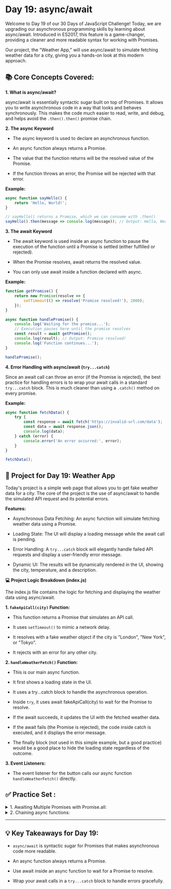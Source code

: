 # Day 19: async/await
Welcome to Day 19 of our 30 Days of JavaScript Challenge! Today, we are upgrading our asynchronous programming skills by learning about async/await. Introduced in ES2017, this feature is a game-changer, providing a cleaner and more readable syntax for working with Promises.

Our project, the "Weather App," will use async/await to simulate fetching weather data for a city, giving you a hands-on look at this modern approach.

## 📚 Core Concepts Covered:
**1. What is async/await?**

async/await is essentially syntactic sugar built on top of Promises. It allows you to write asynchronous code in a way that looks and behaves synchronously. This makes the code much easier to read, write, and debug, and helps avoid the `.then().then()` promise chain.

**2. The async Keyword**

- The async keyword is used to declare an asynchronous function.

- An async function always returns a Promise.

- The value that the function returns will be the resolved value of the Promise.

- If the function throws an error, the Promise will be rejected with that error.

**Example:**

```js
async function sayHello() {
    return 'Hello, World!';
}

// sayHello() returns a Promise, which we can consume with .then()
sayHello().then(message => console.log(message)); // Output: Hello, World!
```

**3. The await Keyword**

- The await keyword is used inside an async function to pause the execution of the function until a Promise is settled (either fulfilled or rejected).

- When the Promise resolves, await returns the resolved value.

- You can only use await inside a function declared with async.

**Example:**

```js
function getPromise() {
    return new Promise(resolve => {
        setTimeout(() => resolve('Promise resolved!'), 2000);
    });
}

async function handlePromise() {
    console.log('Waiting for the promise...');
    // Execution pauses here until the promise resolves
    const result = await getPromise();
    console.log(result); // Output: Promise resolved!
    console.log('Function continues...');
}

handlePromise();
```

**4. Error Handling with async/await (`try...catch`)**

Since an await call can throw an error (if the Promise is rejected), the best practice for handling errors is to wrap your await calls in a standard `try...catch` block. This is much cleaner than using a `.catch()` method on every promise.

**Example:**
```js
async function fetchData() {
    try {
        const response = await fetch('https://invalid-url.com/data');
        const data = await response.json();
        console.log(data);
    } catch (error) {
        console.error('An error occurred:', error);
    }
}

fetchData();
```
## 🚀 Project for Day 19: Weather App
Today's project is a simple web page that allows you to get fake weather data for a city. The core of the project is the use of async/await to handle the simulated API request and its potential errors.

**Features:**

- Asynchronous Data Fetching: An async function will simulate fetching weather data using a Promise.

- Loading State: The UI will display a loading message while the await call is pending.

- Error Handling: A `try...catch` block will elegantly handle failed API requests and display a user-friendly error message.

- Dynamic UI: The results will be dynamically rendered in the UI, showing the city, temperature, and a description.



**💻 Project Logic Breakdown (index.js)**

The index.js file contains the logic for fetching and displaying the weather data using async/await.

**1. `fakeApiCall(city)` Function:**

- This function returns a Promise that simulates an API call.

- It uses `setTimeout()` to mimic a network delay.

- It resolves with a fake weather object if the city is "London", "New York", or "Tokyo".

- It rejects with an error for any other city.

**2. `handleWeatherFetch()` Function:**

- This is our main async function.

- It first shows a loading state in the UI.

- It uses a try...catch block to handle the asynchronous operation.

- Inside `try`, it uses await fakeApiCall(city) to wait for the Promise to resolve.

- If the await succeeds, it updates the UI with the fetched weather data.

- If the await fails (the Promise is rejected), the code inside catch is executed, and it displays the error message.

- The finally block (not used in this simple example, but a good practice) would be a good place to hide the loading state regardless of the outcome.

**3. Event Listeners:**

- The event listener for the button calls our async function` handleWeatherFetch()` directly.



## ✅ Practice Set :

<details ><summary >
1. Awaiting Multiple Promises with Promise.all:
</summary>

```js
async function getUserId() {
    return new Promise(resolve => setTimeout(() => resolve(123), 1000));
}

async function getUserPosts() {
    return new Promise(resolve => setTimeout(() => resolve(['Post 1', 'Post 2']), 1500));
}

async function getCombinedData() {
    try {
        const [userId, posts] = await Promise.all([getUserId(), getUserPosts()]);
        console.log('User ID:', userId); // Output: 123
        console.log('User Posts:', posts); // Output: ['Post 1', 'Post 2']
    } catch (error) {
        console.error('An error occurred:', error);
    }
}

getCombinedData();
```
</details>
<details ><summary >
2. Chaining async functions:
</summary>

```js
async function fetchUserData(id) {
    return new Promise(resolve => setTimeout(() => resolve({ id: id, name: 'Alice' }), 1000));
}

async function fetchUserPhotos(userId) {
    return new Promise(resolve => setTimeout(() => resolve(['photo_a.jpg', 'photo_b.jpg']), 1000));
}

async function fetchAllUserData() {
    try {
        const user = await fetchUserData(1);
        console.log(`Fetched user: ${user.name}`);
        const photos = await fetchUserPhotos(user.id);
        console.log('Fetched photos:', photos);
    } catch (error) {
        console.error('An error occurred:', error);
    }
}

fetchAllUserData();
```
</details>

--- 
## 💡 Key Takeaways for Day 19:
- `async/await` is syntactic sugar for Promises that makes asynchronous code more readable.

- An async function always returns a Promise.

- Use await inside an async function to wait for a Promise to resolve.

- Wrap your await calls in a `try...catch` block to handle errors gracefully.
